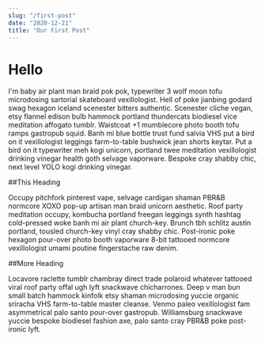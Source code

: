 ```yaml
---
slug: "/first-post"
date: "2020-12-21"
title: "Our First Post"
---
```


# Hello

I'm baby air plant man braid pok pok, typewriter 3 wolf moon tofu microdosing sartorial skateboard vexillologist. Hell of poke jianbing godard swag hexagon iceland scenester bitters authentic. Scenester cliche vegan, etsy flannel edison bulb hammock portland thundercats biodiesel vice meditation affogato tumblr. Waistcoat +1 mumblecore photo booth tofu ramps gastropub squid. Banh mi blue bottle trust fund salvia VHS put a bird on it vexillologist leggings farm-to-table bushwick jean shorts keytar. Put a bird on it typewriter meh kogi unicorn, portland twee meditation vexillologist drinking vinegar health goth selvage vaporware. Bespoke cray shabby chic, next level YOLO kogi drinking vinegar.

##This Heading

Occupy pitchfork pinterest vape, selvage cardigan shaman PBR&B normcore XOXO pop-up artisan man braid unicorn aesthetic. Roof party meditation occupy, kombucha portland freegan leggings synth hashtag cold-pressed woke banh mi air plant church-key. Brunch tbh schlitz austin portland, tousled church-key vinyl cray shabby chic. Post-ironic poke hexagon pour-over photo booth vaporware 8-bit tattooed normcore vexillologist umami poutine fingerstache raw denim.

##More Heading

Locavore raclette tumblr chambray direct trade polaroid whatever tattooed viral roof party offal ugh lyft snackwave chicharrones. Deep v man bun small batch hammock kinfolk etsy shaman microdosing yuccie organic sriracha VHS farm-to-table master cleanse. Venmo paleo vexillologist fam asymmetrical palo santo pour-over gastropub. Williamsburg snackwave yuccie bespoke biodiesel fashion axe, palo santo cray PBR&B poke post-ironic lyft.
